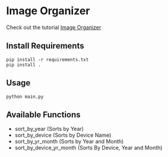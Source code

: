 # Image Organizer

Check out the tutorial
[Image Organizer](https://medium.com/@somilshah112/organize-your-photos-with-python-automation-fe1595326b48)

## Install Requirements

    pip install -r requirements.txt
    pip install .

## Usage

    python main.py

## Available Functions


- sort_by_year  (Sorts by Year) 
- sort_by_device (Sorts by Device Name)
- sort_by_yr_month (Sorts by Year and Month)
- sort_by_device_yr_month (Sorts By Device, Year and Month)
